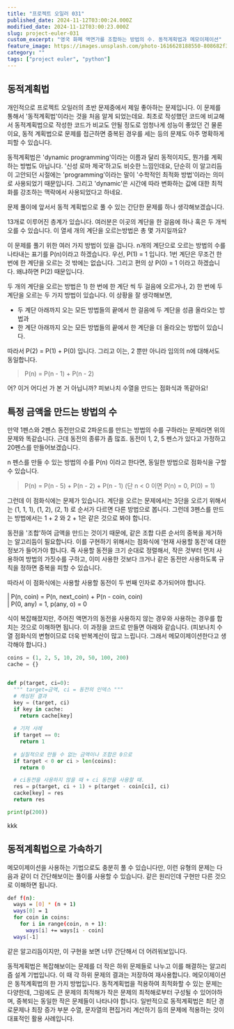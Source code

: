 ```yaml
---
title: "프로젝트 오일러 031"
published_date: 2024-11-12T03:00:24.000Z
modified_date: 2024-11-12T03:00:23.000Z
slug: project-euler-031
custom_excerpt: "영국 화폐 액면가를 조합하는 방법의 수. 동적계획법과 메모이제이션"
feature_image: https://images.unsplash.com/photo-1616628188550-808682f3926d?crop=entropy&cs=tinysrgb&fit=max&fm=jpg&ixid=M3wxMTc3M3wwfDF8c2VhcmNofDF8fGZpbGwlMjBncmlkfGVufDB8fHx8MTczMTMzOTk5Nnww&ixlib=rb-4.0.3&q=80&w=2000
category: ""
tags: ["project euler", "python"]
---
```


## 동적계획법

개인적으로 프로젝트 오일러의 초반 문제중에서 제일 좋아하는 문제입니다. 이 문제를 통해서 '동적계획법'이라는 것을 처음 알게 되었는데요. 최초로 작성했던 코드에 비교해서 동적계획법으로 작성한 코드가 비교도 안될 정도로 엄청나게 성능이 좋았던 건 물론이요, 동적 계획법으로 문제를 접근하면 중복된 경우를 세는 등의 문제도 아주 명확하게 피할 수 있습니다.

동적계획법은 'dynamic programming'이라는 이름과 달리 동적이지도, 뭔가를 계획하는 방법도 아닙니다. '신성 로마 제국'하고도 비슷한 느낌인데요, 단순히 이 알고리듬이 고안되던 시절에는 'programming'이라는 말이 '수학적인 최적화 방법'이라는 의미로 사용되었기 때문입니다. 그리고 'dynamic'은 시간에 따라 변화하는 값에 대한 최적화를 강조하는 맥락에서 사용되었다고 하네요.


문제 풀이에 앞서서 동적 계획법으로 풀 수 있는 간단한 문제를 하나 생각해보겠습니다.

13개로 이루어진 층계가 있습니다. 여러분은 이곳의 계단을 한 걸음에 하나 혹은 두 개씩 오를 수 있습니다. 이 열세 개의 계단을 오르는방법은 총 몇 가지일까요?

이 문제를 풀기 위한 여러 가지 방법이 있을 겁니다. n개의 계단으로 오르는 방법의 수를 나타내는 표기를 P(n)이라고 하겠습니다. 우선, P(1) = 1 입니다. 1번 계단은 무조건 한 번에 한 계단을 오르는 것 밖에는 없습니다. 그리고 편의 상 P(0) = 1 이라고 하겠습니다. 왜냐하면 P(2) 때문입니다.

두 개의 계단을 오르는 방법은 1) 한 번에 한 계단 씩 두 걸음에 오르거나, 2) 한 번에 두 계단을 오르는 두 가지 방법이 있습니다. 이 상황을 잘 생각해보면,

  * 두 계단 아래까지 오는 모든 방법들의 끝에서 한 걸음에 두 계단을 성큼 올라오는 방법과
  * 한 계단 아래까지 오는 모든 방법들의 끝에서 한 계단을 더 올라오는 방법이 있습니다. 

따라서 P(2) = P(1) + P(0) 입니다. 그리고 이는, 2 뿐만 아니라 임의의 n에 대해서도 동일합니다.

> P(n) = P(n - 1) + P(n - 2)

어? 이거 어디선 가 본 거 아닙니까? 피보나치 수열을 만드는 점화식과 똑같아요!

## 특정 금액을 만드는 방법의 수

만약 1펜스와 2펜스 동전만으로 2파운드를 만드는 방법의 수를 구하라는 문제라면 위의 문제와 똑같습니다. 근데 동전의 종류가 좀 많죠. 동전이 1, 2, 5 펜스가 있다고 가정하고 20펜스를 만들어보겠습니다.

n 펜스를 만들 수 있는 방법의 수를 P(n) 이라고 한다면, 동일한 방법으로 점화식을 구할 수 있습니다.

> P(n) = P(n - 5) + P(n - 2) + P(n - 1) (단 n < 0 이면 P(n) = 0, P(0) = 1)

그런데 이 점화식에는 문제가 있습니다. 계단을 오르는 문제에서는 3단을 오르기 위해서는 (1, 1, 1), (1, 2), (2, 1) 로 순서가 다르면 다른 방법으로 봅니다. 그런데 3펜스를 만드는 방법에서는 1 + 2 와 2 + 1은 같은 것으로 봐야 합니다.

동전을 '조합'하여 금액을 만드는 것이기 때문에, 같은 조합 다른 순서의 중복을 제거하는 알고리듬이 필요합니다. 이를 구현하기 위해서는 점화식에 '현재 사용할 동전'에 대한 정보가 들어가야 합니다. 즉 사용할 동전을 크기 순대로 정렬해서, 작은 것부터 먼저 사용하여 방법의 가짓수를 구하고, 이미 사용한 것보다 크거나 같은 동전만 사용하도록 규칙을 정하면 중복을 피할 수 있습니다.

따라서 이 점화식에는 사용할 사용할 동전이 두 번째 인자로 추가되어야 합니다.

| P(n, coin) = P(n, next_coin) + P(n - coin, coin)  
| P(0, any) = 1, p(any, o) = 0

식이 복잡해졌지만, 주어진 액면가의 동전을 사용하지 않는 경우와 사용하는 경우를 합치는 것으로 이해하면 됩니다. 이 과정을 코드로 만들면 아래와 같습니다. (피보나치 수열 점화식의 변형이므로 더욱 반복계산이 많고 느립니다. 그래서 메모이제이션한다고 생각해야 합니다.)

```python
coins = (1, 2, 5, 10, 20, 50, 100, 200)
cache = {}


def p(target, ci=0):
  """ target=금액, ci = 동전의 인덱스 """
  # 캐싱된 결과
  key = (target, ci)
  if key in cache:
    return cache[key]
    
  # 기저 사례
  if target == 0:
    return 1
    
  # 실질적으로 만들 수 없는 금액이나 조합은 0으로
  if target < 0 or ci > len(coins):
    return 0

  # ci동전을 사용하지 않을 때 + ci 동전을 사용할 때.
  res = p(target, ci + 1) + p(target - coin[ci], ci)
  cacke[key] = res
  return res

print(p(200))
```
kkk

## 동적계획법으로 가속하기

메모이제이션을 사용하는 기법으로도 충분히 풀 수 있습니다만, 이런 유형의 문제는 다음과 같이 더 간단해보이는 풀이를 사용할 수 있습니다. 같은 원리인데 구현만 다른 것으로 이해하면 됩니다.

```bash
def f(n):
  ways = [0] * (n + 1)
  ways[0] = 1
  for coin in coins:
    for i in range(coin, n + 1):
      ways[i] += ways[i - coin]
  ways[-1]
```
같은 알고리듬이지만, 이 구현을 보면 너무 간단해서 더 어려워보입니다.

동적계획법은 복잡해보이는 문제를 더 작은 하위 문제들로 나누고 이를 해결하는 알고리즘 설계 기법입니다. 이 때 각 하위 문제의 결과는 저장하여 재사용합니다. 메모이제이션은 동적계획법의 한 가지 방법입니다. 동적계획법을 적용하여 최적화할 수 있는 문제는 다양한데, 그럼에도 큰 문제의 최적해가 작은 문제의 최적해로부터 구성될 수 있어야하며, 중복되는 동일한 작은 문제들이 나타나야 합니다. 일반적으로 동적계획법은 최단 경로문제나 최장 증가 부분 수열, 문자열의 편집거리 계산하기 등의 문제에 적용하는 것이 대표적인 활용 사례입니다.

